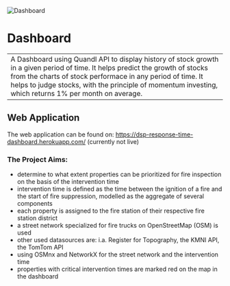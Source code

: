 ![Dashboard](https://user-images.githubusercontent.com/51342082/113048770-303e0600-91a3-11eb-9324-4b74935b2c0d.png)

# Dashboard
<table>
<tr>
<td>
  A Dashboard using Quandl API to display history of stock growth in a given period of time. It helps predict the growth of stocks from the  charts of stock performace in any period of time. It helps to judge stocks, with the principle of momentum investing, which returns 1% per month on average.
</td>
</tr>
</table>


## Web Application
The web application can be found on:  https://dsp-response-time-dashboard.herokuapp.com/ (currently not live)

### The Project Aims:
- determine to what extent properties can be prioritized for fire inspection on the basis of the intervention time
- intervention time is defined as the time between the ignition of a fire and the start of fire suppression, modelled as the aggregate of several components
- each property is assigned to the fire station of their respective fire station district
- a street network specialized for fire trucks on OpenStreetMap (OSM) is used
- other used datasources are: i.a. Register for Topography, the KMNI API, the TomTom API
- using OSMnx and NetworkX for the street network and the intervention time
- properties with critical intervention times are marked red on the map in the dashboard
